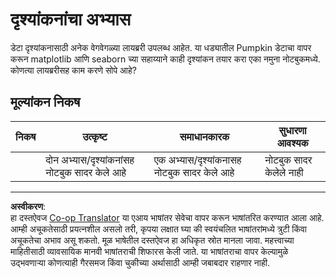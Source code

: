 <!--
CO_OP_TRANSLATOR_METADATA:
{
  "original_hash": "4485a1ed4dd1b5647365e3d87456515d",
  "translation_date": "2025-08-29T16:55:50+00:00",
  "source_file": "2-Regression/2-Data/assignment.md",
  "language_code": "mr"
}
-->
# दृश्यांकनांचा अभ्यास

डेटा दृश्यांकनासाठी अनेक वेगवेगळ्या लायब्ररी उपलब्ध आहेत. या धड्यातील Pumpkin डेटाचा वापर करून matplotlib आणि seaborn च्या सहाय्याने काही दृश्यांकन तयार करा एका नमुना नोटबुकमध्ये. कोणत्या लायब्ररीसह काम करणे सोपे आहे?

## मूल्यांकन निकष

| निकष | उत्कृष्ट | समाधानकारक | सुधारणा आवश्यक |
| -------- | --------- | -------- | ----------------- |
|          | दोन अभ्यास/दृश्यांकनांसह नोटबुक सादर केले आहे         |   एक अभ्यास/दृश्यांकनासह नोटबुक सादर केले आहे       |  नोटबुक सादर केलेले नाही                 |

---

**अस्वीकरण**:  
हा दस्तऐवज [Co-op Translator](https://github.com/Azure/co-op-translator) या एआय भाषांतर सेवेचा वापर करून भाषांतरित करण्यात आला आहे. आम्ही अचूकतेसाठी प्रयत्नशील असलो तरी, कृपया लक्षात घ्या की स्वयंचलित भाषांतरांमध्ये त्रुटी किंवा अचूकतेचा अभाव असू शकतो. मूळ भाषेतील दस्तऐवज हा अधिकृत स्रोत मानला जावा. महत्त्वाच्या माहितीसाठी व्यावसायिक मानवी भाषांतराची शिफारस केली जाते. या भाषांतराचा वापर केल्यामुळे उद्भवणाऱ्या कोणत्याही गैरसमज किंवा चुकीच्या अर्थासाठी आम्ही जबाबदार राहणार नाही.